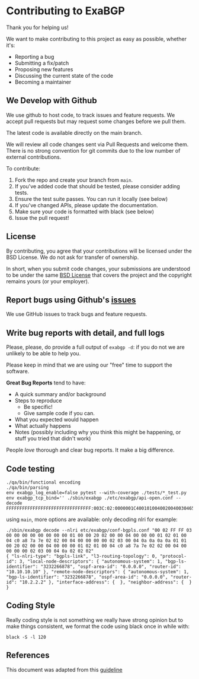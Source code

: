 # Contributing to ExaBGP

Thank you for helping us!

We want to make contributing to this project as easy as possible, whether it's:
- Reporting a bug
- Submitting a fix/patch
- Proposing new features
- Discussing the current state of the code
- Becoming a maintainer

## We Develop with Github

We use github to host code, to track issues and feature requests. We accept pull requests but may request some changes before we pull them.

The latest code is available directly on the main branch.

We will review all code changes sent via Pull Requests and welcome them. There is no strong convention for git commits due to the low number of external contributions.

To contribute:

1. Fork the repo and create your branch from `main`.
2. If you've added code that should be tested, please consider adding tests.
3. Ensure the test suite passes. You can run it locally (see below)
4. If you've changed APIs, please update the documentation.
5. Make sure your code is formatted with black (see below)
6. Issue the pull request!

## License

By contributing, you agree that your contributions will be licensed under the BSD License.
We do not ask for transfer of ownership.

In short, when you submit code changes, your submissions are understood to be under the same
[BSD License](https://github.com/Exa-Networks/exabgp/blob/main/LICENCE.txt) that covers the project
and the copyright remains yours (or your employer).

## Report bugs using Github's [issues](https://github.com/Exa-Networks/exabgp/issues/new/choose)

We use GitHub issues to track bugs and feature requests.

## Write bug reports with detail, and full logs

Please, please, do provide a full output of `exabgp -d`: if you do not we are unlikely to be able to help you.

Please keep in mind that we are using our "free" time to support the software.

**Great Bug Reports** tend to have:

- A quick summary and/or background
- Steps to reproduce
  - Be specific!
  - Give sample code if you can.
- What you expected would happen
- What actually happens
- Notes (possibly including why you think this might be happening, or stuff you tried that didn't work)

People *love* thorough and clear bug reports. It make a big difference.

## Code testing

```
./qa/bin/functional encoding
./qa/bin/parsing
env exabgp_log_enable=false pytest --with-coverage ./tests/*_test.py
env exabgp_tcp_bind='' ./sbin/exabgp ./etc/exabgp/api-open.conf --decode FFFFFFFFFFFFFFFFFFFFFFFFFFFFFFFF:003C:02:0000001C4001010040020040030465016501800404000000C840050400000064000000002001010101
```

using `main`, more options are available: only decoding nlri for example:
```
./sbin/exabgp decode --nlri etc/exabgp/conf-bgpls.conf "00 02 FF FF 03 00 00 00 00 00 00 00 00 01 00 00 20 02 00 00 04 00 00 00 01 02 01 00 04 c0 a8 7a 7e 02 02 00 04 00 00 00 00 02 03 00 04 0a 0a 0a 0a 01 01 00 20 02 00 00 04 00 00 00 01 02 01 00 04 c0 a8 7a 7e 02 02 00 04 00 00 00 00 02 03 00 04 0a 02 02 02"
{ "ls-nlri-type": "bgpls-link", "l3-routing-topology": 0, "protocol-id": 3, "local-node-descriptors": { "autonomous-system": 1, "bgp-ls-identifier": "3232266878", "ospf-area-id": "0.0.0.0", "router-id": "10.10.10.10" }, "remote-node-descriptors": { "autonomous-system": 1, "bgp-ls-identifier": "3232266878", "ospf-area-id": "0.0.0.0", "router-id": "10.2.2.2" }, "interface-address": {  }, "neighbor-address": {  } }
```


## Coding Style

Really coding style is not something we really have strong opinion but to make things consistent, we format the code using black once in while with:
```
black -S -l 120
```

## References

This document was adapted from this [guideline](https://gist.githubusercontent.com/briandk/3d2e8b3ec8daf5a27a62/raw/8bc29dd83d0f7cc2d31f8c6741e787c95abb6497/CONTRIBUTING.md)
